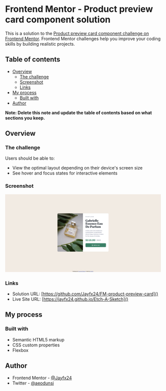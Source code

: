# Frontend Mentor - Product preview card component solution

This is a solution to the [Product preview card component challenge on Frontend Mentor](https://www.frontendmentor.io/challenges/product-preview-card-component-GO7UmttRfa). Frontend Mentor challenges help you improve your coding skills by building realistic projects. 

## Table of contents

- [Overview](#overview)
  - [The challenge](#the-challenge)
  - [Screenshot](#screenshot)
  - [Links](#links)
- [My process](#my-process)
  - [Built with](#built-with)
- [Author](#author)

**Note: Delete this note and update the table of contents based on what sections you keep.**

## Overview

### The challenge

Users should be able to:

- View the optimal layout depending on their device's screen size
- See hover and focus states for interactive elements

### Screenshot

![](./images/image.png)



### Links

- Solution URL: [https://github.com/Jayfx24/FM-product-preview-card]()
- Live Site URL: [https://jayfx24.github.io/Etch-A-Sketch]()

## My process

### Built with

- Semantic HTML5 markup
- CSS custom properties
- Flexbox


## Author
- Frontend Mentor - [@Jayfx24](https://www.frontendmentor.io/profile/Jayfx24)
- Twitter - [@aeodunsi](https://www.twitter.com/aeodunsi)

